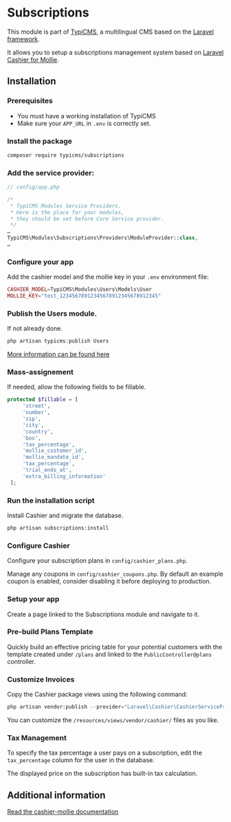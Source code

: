 # Subscriptions

This module is part of [TypiCMS](https://github.com/TypiCMS/Base), a multilingual CMS based on the [Laravel framework](https://github.com/laravel/framework).

It allows you to setup a subscriptions management system based on [Laravel Cashier for Mollie](https://github.com/laravel/cashier-mollie).

## Installation

### Prerequisites

-   You must have a working installation of TypiCMS
-   Make sure your `APP_URL` in `.env` is correctly set.

### Install the package

```bash
composer require typicms/subscriptions
```

### Add the service provider:

```php
// config/app.php

/*
 * TypiCMS Modules Service Providers.
 * Here is the place for your modules,
 * they should be set before Core Service provider.
 */
…
TypiCMS\Modules\Subscriptions\Providers\ModuleProvider::class,
…
```

### Configure your app

Add the cashier model and the mollie key in your `.env` environment file:

```php
CASHIER_MODEL=TypiCMS\Modules\Users\Models\User
MOLLIE_KEY="test_12345678912345678912345678912345"
```

### Publish the Users module.
If not already done.
```php
php artisan typicms:publish Users
```
 [More information can be found here](https://github.com/TypiCMS/Base#publish-a-module)

### Mass-assignement
If needed, allow the following fields to be fillable.
```php
protected $fillable = [
     'street',
     'number',
     'zip',
     'city',
     'country',
     'box',
     'tax_percentage',
     'mollie_customer_id',
     'mollie_mandate_id',
     'tax_percentage',
     'trial_ends_at',
     'extra_billing_information'
 ];
```

### Run the installation script

Install Cashier and migrate the database.

```bash
php artisan subscriptions:install
```

### Configure Cashier

Configure your subscription plans in `config/cashier_plans.php`.

Manage any coupons in `config/cashier_coupons.php`. By default an example coupon is enabled, consider disabling it before deploying to production.

### Setup your app

Create a page linked to the Subscriptions module and navigate to it.

### Pre-build Plans Template 
Quickly build an effective pricing table for your potential customers with the template created under `/plans` and linked to the `PublicController@plans` controller.

### Customize Invoices

Copy the Cashier package views using the following command: 

```php
php artisan vendor:publish --provider="Laravel\Cashier\CashierServiceProvider" --tag="cashier-views"
```

You can customize the `/resources/views/vendor/cashier/` files as you like.

### Tax Management
To specify the tax percentage a user pays on a subscription, edit the `tax_percentage` column for the user in the database.

The displayed price on the subscription has built-in tax calculation.


## Additional information

[Read the cashier-mollie documentation](https://github.com/laravel/cashier-mollie)
